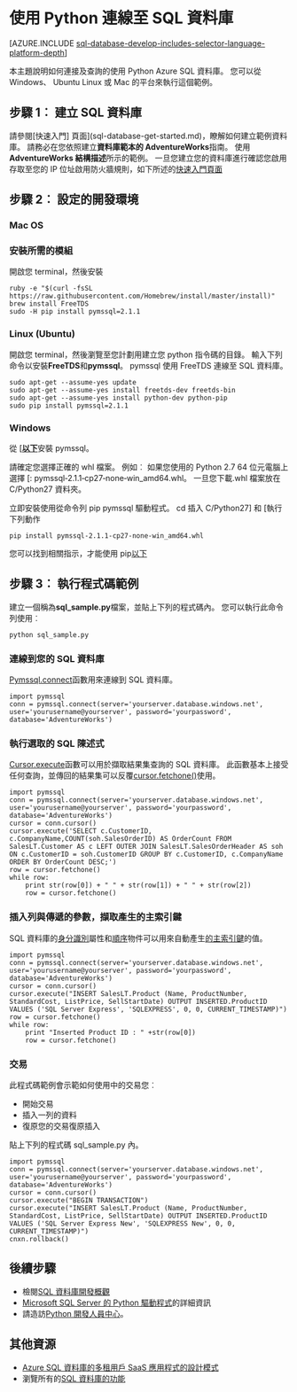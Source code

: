 <properties
    pageTitle="連線到 SQL 資料庫使用 Python |Microsoft Azure"
    description="將呈現可用來連線到 Azure SQL 資料庫的 Python 程式碼範例。"
    services="sql-database"
    documentationCenter=""
    authors="meet-bhagdev"
    manager="jhubbard"
    editor=""/>


<tags
    ms.service="sql-database"
    ms.workload="drivers"
    ms.tgt_pltfrm="na"
    ms.devlang="python"
    ms.topic="article"
    ms.date="10/05/2016"
    ms.author="meetb"/>


# <a name="connect-to-sql-database-by-using-python"></a>使用 Python 連線至 SQL 資料庫


[AZURE.INCLUDE [sql-database-develop-includes-selector-language-platform-depth](../../includes/sql-database-develop-includes-selector-language-platform-depth.md)] 


本主題說明如何連接及查詢的使用 Python Azure SQL 資料庫。 您可以從 Windows、 Ubuntu Linux 或 Mac 的平台來執行這個範例。


## <a name="step-1-create-a-sql-database"></a>步驟 1︰ 建立 SQL 資料庫

請參閱[快速入門] 頁面](sql-database-get-started.md)，瞭解如何建立範例資料庫。  請務必在您依照建立**資料庫範本的 AdventureWorks**指南。 使用**AdventureWorks 結構描述**所示的範例。 一旦您建立您的資料庫進行確認您啟用存取至您的 IP 位址啟用防火牆規則，如下所述的[快速入門頁面](sql-database-get-started.md)

## <a name="step-2-configure-development-environment"></a>步驟 2︰ 設定的開發環境

### <a name="mac-os"></a>**Mac OS**   
### <a name="install-the-required-modules"></a>安裝所需的模組
開啟您 terminal，然後安裝

    ruby -e "$(curl -fsSL https://raw.githubusercontent.com/Homebrew/install/master/install)"
    brew install FreeTDS
    sudo -H pip install pymssql=2.1.1

### <a name="linux-ubuntu"></a>**Linux (Ubuntu)**

開啟您 terminal，然後瀏覽至您計劃用建立您 python 指令碼的目錄。 輸入下列命令以安裝**FreeTDS**和**pymssql**。 pymssql 使用 FreeTDS 連線至 SQL 資料庫。

    sudo apt-get --assume-yes update
    sudo apt-get --assume-yes install freetds-dev freetds-bin
    sudo apt-get --assume-yes install python-dev python-pip
    sudo pip install pymssql=2.1.1
    
### <a name="windows"></a>**Windows**

從 [[**以下**](http://www.lfd.uci.edu/~gohlke/pythonlibs/#pymssql)安裝 pymssql。 

請確定您選擇正確的 whl 檔案。 例如︰ 如果您使用的 Python 2.7 64 位元電腦上選擇 [: pymssql‑2.1.1‑cp27‑none‑win_amd64.whl。 一旦您下載.whl 檔案放在 C/Python27 資料夾。

立即安裝使用從命令列 pip pymssql 驅動程式。 cd 插入 C/Python27] 和 [執行下列動作
    
    pip install pymssql‑2.1.1‑cp27‑none‑win_amd64.whl

您可以找到相關指示，才能使用 pip[以下](http://stackoverflow.com/questions/4750806/how-to-install-pip-on-windows)

## <a name="step-3-run-sample-code"></a>步驟 3︰ 執行程式碼範例

建立一個稱為**sql_sample.py**檔案，並貼上下列的程式碼內。 您可以執行此命令列使用︰
    
    python sql_sample.py

### <a name="connect-to-your-sql-database"></a>連線到您的 SQL 資料庫

[Pymssql.connect](http://pymssql.org/en/latest/ref/pymssql.html)函數用來連線到 SQL 資料庫。

    import pymssql
    conn = pymssql.connect(server='yourserver.database.windows.net', user='yourusername@yourserver', password='yourpassword', database='AdventureWorks')


### <a name="execute-an-sql-select-statement"></a>執行選取的 SQL 陳述式

[Cursor.execute](http://pymssql.org/en/latest/ref/pymssql.html#pymssql.Cursor.execute)函數可以用於擷取結果集查詢的 SQL 資料庫。 此函數基本上接受任何查詢，並傳回的結果集可以反覆[cursor.fetchone()](http://pymssql.org/en/latest/ref/pymssql.html#pymssql.Cursor.fetchone)使用。


    import pymssql
    conn = pymssql.connect(server='yourserver.database.windows.net', user='yourusername@yourserver', password='yourpassword', database='AdventureWorks')
    cursor = conn.cursor()
    cursor.execute('SELECT c.CustomerID, c.CompanyName,COUNT(soh.SalesOrderID) AS OrderCount FROM SalesLT.Customer AS c LEFT OUTER JOIN SalesLT.SalesOrderHeader AS soh ON c.CustomerID = soh.CustomerID GROUP BY c.CustomerID, c.CompanyName ORDER BY OrderCount DESC;')
    row = cursor.fetchone()
    while row:
        print str(row[0]) + " " + str(row[1]) + " " + str(row[2])   
        row = cursor.fetchone()


### <a name="insert-a-row-pass-parameters-and-retrieve-the-generated-primary-key"></a>插入列與傳遞的參數，擷取產生的主索引鍵

SQL 資料庫的[身分識別](https://msdn.microsoft.com/library/ms186775.aspx)屬性和[順序](https://msdn.microsoft.com/library/ff878058.aspx)物件可以用來自動產生[的主索引鍵](https://msdn.microsoft.com/library/ms179610.aspx)的值。 


    import pymssql
    conn = pymssql.connect(server='yourserver.database.windows.net', user='yourusername@yourserver', password='yourpassword', database='AdventureWorks')
    cursor = conn.cursor()
    cursor.execute("INSERT SalesLT.Product (Name, ProductNumber, StandardCost, ListPrice, SellStartDate) OUTPUT INSERTED.ProductID VALUES ('SQL Server Express', 'SQLEXPRESS', 0, 0, CURRENT_TIMESTAMP)")
    row = cursor.fetchone()
    while row:
        print "Inserted Product ID : " +str(row[0])
        row = cursor.fetchone()


### <a name="transactions"></a>交易


此程式碼範例會示範如何使用中的交易您︰

* 開始交易
* 插入一列的資料
* 復原您的交易復原插入 

貼上下列的程式碼 sql_sample.py 內。
    
    import pymssql
    conn = pymssql.connect(server='yourserver.database.windows.net', user='yourusername@yourserver', password='yourpassword', database='AdventureWorks')
    cursor = conn.cursor()
    cursor.execute("BEGIN TRANSACTION")
    cursor.execute("INSERT SalesLT.Product (Name, ProductNumber, StandardCost, ListPrice, SellStartDate) OUTPUT INSERTED.ProductID VALUES ('SQL Server Express New', 'SQLEXPRESS New', 0, 0, CURRENT_TIMESTAMP)")
    cnxn.rollback()

## <a name="next-steps"></a>後續步驟

* 檢閱[SQL 資料庫開發概觀](sql-database-develop-overview.md)
* [Microsoft SQL Server 的 Python 驅動程式](https://msdn.microsoft.com/library/mt652092.aspx)的詳細資訊
* 請造訪[Python 開發人員中心](/develop/python/)。

## <a name="additional-resources"></a>其他資源 

* [Azure SQL 資料庫的多租用戶 SaaS 應用程式的設計模式](sql-database-design-patterns-multi-tenancy-saas-applications.md)
* 瀏覽所有的[SQL 資料庫的功能](https://azure.microsoft.com/services/sql-database/)
